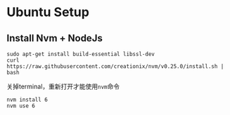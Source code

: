 Ubuntu Setup
============

Install Nvm + NodeJs
--------------------

```
sudo apt-get install build-essential libssl-dev
curl https://raw.githubusercontent.com/creationix/nvm/v0.25.0/install.sh | bash
```

关掉terminal，重新打开才能使用`nvm`命令

```
nvm install 6
nvm use 6
```